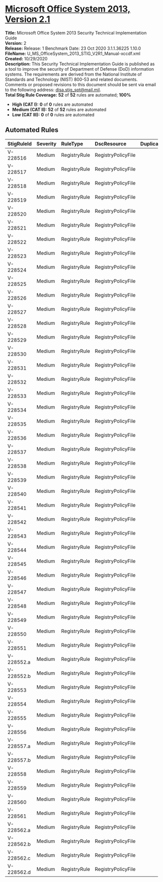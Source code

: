 # [Microsoft Office System 2013, Version 2.1](https://github.com/Microsoft/PowerStig/wiki/Office-System2013-2.1)

**Title:** Microsoft Office System 2013 Security Technical Implementation Guide  
**Version:** 2  
**Release:** Release: 1 Benchmark Date: 23 Oct 2020 3.1.1.36225 1.10.0  
**FileName:** U_MS_OfficeSystem_2013_STIG_V2R1_Manual-xccdf.xml  
**Created:** 10/29/2020  
**Description:** This Security Technical Implementation Guide is published as a tool to improve the security of Department of Defense (DoD) information systems. The requirements are derived from the National Institute of Standards and Technology (NIST) 800-53 and related documents. Comments or proposed revisions to this document should be sent via email to the following address: disa.stig_spt@mail.mil.  
**Total Stig Rule Coverage:** **52** of **52** rules are automated; **100%**

* **High (CAT I):** **0** of **0** rules are automated
* **Medium (CAT II):** **52** of **52** rules are automated
* **Low (CAT III):** **0** of **0** rules are automated

## Automated Rules

| StigRuleId | Severity | RuleType | DscResource | DuplicateOf |
| :---- | :---- | :---- | :---- | :---- |
| V-228516 | Medium | RegistryRule | RegistryPolicyFile |  |
| V-228517 | Medium | RegistryRule | RegistryPolicyFile |  |
| V-228518 | Medium | RegistryRule | RegistryPolicyFile |  |
| V-228519 | Medium | RegistryRule | RegistryPolicyFile |  |
| V-228520 | Medium | RegistryRule | RegistryPolicyFile |  |
| V-228521 | Medium | RegistryRule | RegistryPolicyFile |  |
| V-228522 | Medium | RegistryRule | RegistryPolicyFile |  |
| V-228523 | Medium | RegistryRule | RegistryPolicyFile |  |
| V-228524 | Medium | RegistryRule | RegistryPolicyFile |  |
| V-228525 | Medium | RegistryRule | RegistryPolicyFile |  |
| V-228526 | Medium | RegistryRule | RegistryPolicyFile |  |
| V-228527 | Medium | RegistryRule | RegistryPolicyFile |  |
| V-228528 | Medium | RegistryRule | RegistryPolicyFile |  |
| V-228529 | Medium | RegistryRule | RegistryPolicyFile |  |
| V-228530 | Medium | RegistryRule | RegistryPolicyFile |  |
| V-228531 | Medium | RegistryRule | RegistryPolicyFile |  |
| V-228532 | Medium | RegistryRule | RegistryPolicyFile |  |
| V-228533 | Medium | RegistryRule | RegistryPolicyFile |  |
| V-228534 | Medium | RegistryRule | RegistryPolicyFile |  |
| V-228535 | Medium | RegistryRule | RegistryPolicyFile |  |
| V-228536 | Medium | RegistryRule | RegistryPolicyFile |  |
| V-228537 | Medium | RegistryRule | RegistryPolicyFile |  |
| V-228538 | Medium | RegistryRule | RegistryPolicyFile |  |
| V-228539 | Medium | RegistryRule | RegistryPolicyFile |  |
| V-228540 | Medium | RegistryRule | RegistryPolicyFile |  |
| V-228541 | Medium | RegistryRule | RegistryPolicyFile |  |
| V-228542 | Medium | RegistryRule | RegistryPolicyFile |  |
| V-228543 | Medium | RegistryRule | RegistryPolicyFile |  |
| V-228544 | Medium | RegistryRule | RegistryPolicyFile |  |
| V-228545 | Medium | RegistryRule | RegistryPolicyFile |  |
| V-228546 | Medium | RegistryRule | RegistryPolicyFile |  |
| V-228547 | Medium | RegistryRule | RegistryPolicyFile |  |
| V-228548 | Medium | RegistryRule | RegistryPolicyFile |  |
| V-228549 | Medium | RegistryRule | RegistryPolicyFile |  |
| V-228550 | Medium | RegistryRule | RegistryPolicyFile |  |
| V-228551 | Medium | RegistryRule | RegistryPolicyFile |  |
| V-228552.a | Medium | RegistryRule | RegistryPolicyFile |  |
| V-228552.b | Medium | RegistryRule | RegistryPolicyFile |  |
| V-228553 | Medium | RegistryRule | RegistryPolicyFile |  |
| V-228554 | Medium | RegistryRule | RegistryPolicyFile |  |
| V-228555 | Medium | RegistryRule | RegistryPolicyFile |  |
| V-228556 | Medium | RegistryRule | RegistryPolicyFile |  |
| V-228557.a | Medium | RegistryRule | RegistryPolicyFile |  |
| V-228557.b | Medium | RegistryRule | RegistryPolicyFile |  |
| V-228558 | Medium | RegistryRule | RegistryPolicyFile |  |
| V-228559 | Medium | RegistryRule | RegistryPolicyFile |  |
| V-228560 | Medium | RegistryRule | RegistryPolicyFile |  |
| V-228561 | Medium | RegistryRule | RegistryPolicyFile |  |
| V-228562.a | Medium | RegistryRule | RegistryPolicyFile |  |
| V-228562.b | Medium | RegistryRule | RegistryPolicyFile |  |
| V-228562.c | Medium | RegistryRule | RegistryPolicyFile |  |
| V-228562.d | Medium | RegistryRule | RegistryPolicyFile |  |
